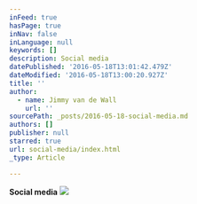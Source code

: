 ```yaml
---
inFeed: true
hasPage: true
inNav: false
inLanguage: null
keywords: []
description: Social media
datePublished: '2016-05-18T13:01:42.479Z'
dateModified: '2016-05-18T13:00:20.927Z'
title: ''
author:
  - name: Jimmy van de Wall
    url: ''
sourcePath: _posts/2016-05-18-social-media.md
authors: []
publisher: null
starred: true
url: social-media/index.html
_type: Article

---
```

**Social media**
![](https://the-grid-user-content.s3-us-west-2.amazonaws.com/d59689c6-d974-4f4e-8112-62585be42899.jpg)